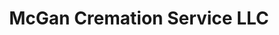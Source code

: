 ---
title: "McGan Cremation Service LLC"
url: /inverness/mcgan-cremation-service-llc/
shop: Bestattungen
---